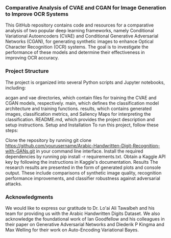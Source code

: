 ### Comparative Analysis of CVAE and CGAN for Image Generation to Improve OCR Systems
This GitHub repository contains code and resources for a comparative analysis of two popular deep learning frameworks, namely Conditional Variational Autoencoders (CVAE) and Conditional Generative Adversarial Networks (CGAN), for generating synthetic images to enhance Optical Character Recognition (OCR) systems. The goal is to investigate the performance of these models and determine their effectiveness in improving OCR accuracy.

### Project Structure
The project is organized into several Python scripts and Jupyter notebooks, including:

acgan and vae directories, which contain files for training the CVAE and CGAN models, respectively.
main, which defines the classification model architecture and training functions.
results, which contains generated images, classification metrics, and Saliency Maps for interpreting the classification.
README.md, which provides the project description and setup instructions.
Setup and Installation
To run this project, follow these steps:

Clone the repository by running git clone https://github.com/yourusername/Arabic-Handwritten-Digit-Recognition-with-GANs.git in your command line interface.
Install the required dependencies by running pip install -r requirements.txt.
Obtain a Kaggle API key by following the instructions in Kaggle's documentation.
Results
The research results are presented in the form of generated plots and console output. These include comparisons of synthetic image quality, recognition performance improvements, and classifier robustness against adversarial attacks.

### Acknowledgments
We would like to express our gratitude to Dr. Lo'ai Ali Tawalbeh and his team for providing us with the Arabic Handwritten Digits Dataset. We also acknowledge the foundational work of Ian Goodfellow and his colleagues in their paper on Generative Adversarial Networks and Diederik P Kingma and Max Welling for their work on Auto-Encoding Variational Bayes.